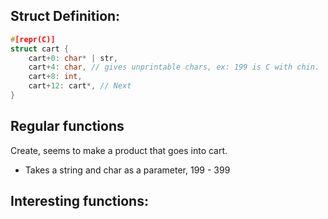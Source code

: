 
## Struct Definition:
```c
#[repr(C)]
struct cart {
	cart+0: char* | str,
	cart+4: char, // gives unprintable chars, ex: 199 is C with chin.
	cart+8: int,
	cart+12: cart*, // Next 
}
```

## Regular functions
Create, seems to make a product that goes into cart.
- Takes a string and char as a parameter, 199 - 399

## Interesting functions:
